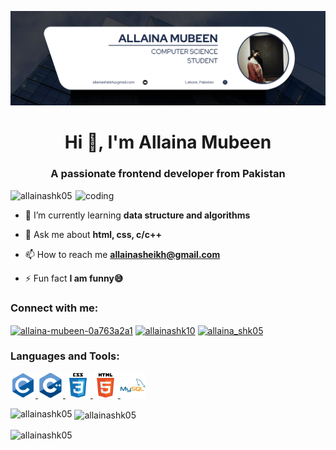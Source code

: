 ![logo](https://github.com/allainashk05/allainashk05/blob/main/Black%20and%20Blue%20Bold%20Business%20Promo%20LinkedIn%20Article%20Cover%20Image.png)
<h1 align="center">Hi 👋, I'm Allaina Mubeen</h1>
<h3 align="center">A passionate frontend developer from Pakistan</h3>

<img src="https://res.cloudinary.com/practicaldev/image/fetch/s--O0u1bNHs--/c_limit%2Cf_auto%2Cfl_progressive%2Cq_66%2Cw_880/https://miro.medium.com/max/1400/0*PXf5ge7QCN9Ga_CL.gif" alt="coding" width="400" align="right" >

<p align="left"> <img src="https://komarev.com/ghpvc/?username=allainashk05&label=Profile%20views&color=0e75b6&style=flat" alt="allainashk05" /> </p>

- 🌱 I’m currently learning **data structure and algorithms**

- 💬 Ask me about **html, css, c/c++**

- 📫 How to reach me **allainasheikh@gmail.com**

- ⚡ Fun fact **I am funny😅**

<h3 align="left">Connect with me:</h3>
<p align="left">
<a href="https://linkedin.com/in/allaina-mubeen-0a763a2a1" target="blank"><img align="center" src="https://raw.githubusercontent.com/rahuldkjain/github-profile-readme-generator/master/src/images/icons/Social/linked-in-alt.svg" alt="allaina-mubeen-0a763a2a1" height="30" width="40" /></a>
<a href="https://instagram.com/allainashk10" target="blank"><img align="center" src="https://raw.githubusercontent.com/rahuldkjain/github-profile-readme-generator/master/src/images/icons/Social/instagram.svg" alt="allainashk10" height="30" width="40" /></a>
<a href="https://discord.gg/allaina_shk05" target="blank"><img align="center" src="https://raw.githubusercontent.com/rahuldkjain/github-profile-readme-generator/master/src/images/icons/Social/discord.svg" alt="allaina_shk05" height="30" width="40" /></a>
</p>

<h3 align="left">Languages and Tools:</h3>
<p align="left"> <a href="https://www.cprogramming.com/" target="_blank" rel="noreferrer"> <img src="https://raw.githubusercontent.com/devicons/devicon/master/icons/c/c-original.svg" alt="c" width="40" height="40"/> </a> <a href="https://www.w3schools.com/cpp/" target="_blank" rel="noreferrer"> <img src="https://raw.githubusercontent.com/devicons/devicon/master/icons/cplusplus/cplusplus-original.svg" alt="cplusplus" width="40" height="40"/> </a> <a href="https://www.w3schools.com/css/" target="_blank" rel="noreferrer"> <img src="https://raw.githubusercontent.com/devicons/devicon/master/icons/css3/css3-original-wordmark.svg" alt="css3" width="40" height="40"/> </a> <a href="https://www.w3.org/html/" target="_blank" rel="noreferrer"> <img src="https://raw.githubusercontent.com/devicons/devicon/master/icons/html5/html5-original-wordmark.svg" alt="html5" width="40" height="40"/> </a> <a href="https://www.mysql.com/" target="_blank" rel="noreferrer"> <img src="https://raw.githubusercontent.com/devicons/devicon/master/icons/mysql/mysql-original-wordmark.svg" alt="mysql" width="40" height="40"/> </a> </p>

<p><img align="left" src="https://github-readme-stats.vercel.app/api/top-langs?username=allainashk05&show_icons=true&locale=en&layout=compact" alt="allainashk05" /></p>

<p>&nbsp;<img align="center" src="https://github-readme-stats.vercel.app/api?username=allainashk05&show_icons=true&locale=en" alt="allainashk05" /></p>

<p><img align="center" src="https://github-readme-streak-stats.herokuapp.com/?user=allainashk05&" alt="allainashk05" /></p>
